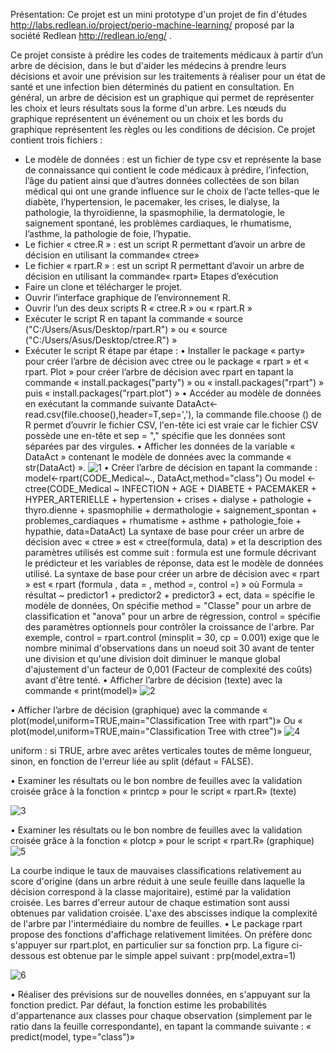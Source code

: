 Présentation:
Ce projet est un mini prototype d'un projet de fin d'études http://labs.redlean.io/project/perio-machine-learning/ proposé par la société Redlean http://redlean.io/eng/ .

Ce projet consiste à prédire les codes de traitements médicaux à partir d’un arbre de décision, dans le but d'aider les médecins à prendre leurs décisions et avoir une prévision sur les traitements à réaliser pour un état de santé et une infection bien déterminés du patient en consultation.
En général, un arbre de décision est un graphique qui permet de représenter les choix et leurs résultats sous la forme d'un arbre. Les nœuds du graphique représentent un événement ou un choix et les bords du graphique représentent les règles ou les conditions de décision. 
 Ce projet contient trois fichiers :
-	Le modèle de données : est un fichier de type csv et représente la  base de connaissance qui contient le code médicaux à prédire, l’infection, l’âge du patient ainsi que d’autres données collectées de son bilan médical qui ont une grande influence sur le choix de l’acte telles-que le diabète, l’hypertension, le pacemaker, les crises, le dialyse, la pathologie, la thyroïdienne, la spasmophilie, la dermatologie, le saignement spontané, les problèmes cardiaques, le rhumatisme, l’asthme, la pathologie de foie, l’hypatie.
-	Le fichier « ctree.R » : est un script R permettant d’avoir un arbre de décision en utilisant la commande« ctree»
-	Le fichier « rpart.R » : est un script R permettant d’avoir un arbre de décision en utilisant  la commande« rpart»
Etapes d’exécution
-	Faire un clone et télécharger le projet.
-	Ouvrir l’interface graphique de l’environnement R.
-	Ouvrir l’un des deux scripts R « ctree.R » ou « rpart.R »
-	Exécuter le script R en tapant la commande « source ("C:/Users/Asus/Desktop/rpart.R") » ou « source ("C:/Users/Asus/Desktop/ctree.R") »
-	 Exécuter le script R étape par étape :
•	Installer le package « party» pour créer l’arbre de décision avec ctree ou le package « rpart » et « rpart. Plot » pour créer l’arbre de décision avec rpart en tapant la commande « install.packages("party") » ou « install.packages("rpart") » puis « install.packages("rpart.plot") »
•	Accéder au modèle de données en exécutant la commande suivante DataAct<-read.csv(file.choose(),header=T,sep=','), la commande file.choose () de R permet d’ouvrir le fichier CSV, l'en-tête ici est vraie car le fichier CSV possède une en-tête et sep = "," spécifie que les données sont séparées par des virgules.
•	Afficher les données de la variable « DataAct » contenant le modèle de données avec la commande « str(DataAct) ».
![1](https://user-images.githubusercontent.com/29728117/27640810-1f411204-5c12-11e7-8544-ad08c3571c88.PNG)
•	Créer l’arbre de décision en tapant la commande :
model<-rpart(CODE_Medical~., DataAct,method="class") 
Ou 
model <- ctree(CODE_Medical ~ INFECTION + AGE + DIABETE + PACEMAKER + HYPER_ARTERIELLE + hypertension + crises + dialyse + pathologie + thyro.dienne + spasmophilie + dermathologie + saignement_spontan + problemes_cardiaques + rhumatisme + asthme + pathologie_foie + hypathie, data=DataAct) 
La syntaxe de base pour créer un arbre de décision avec « ctree » est 
« ctree(formula, data) » et la description des paramètres utilisés  est comme suit : formula est une formule décrivant le prédicteur et les variables de réponse, data est le modèle de données utilisé.
La syntaxe de base pour créer un arbre de décision avec « rpart » est « rpart (formula , data = , method =, control =) » où Formula = résultat ~ predictor1 + predictor2 + predictor3 + ect, data = spécifie le modèle de données, On spécifie method = "Classe" pour un arbre de classification et "anova" pour un arbre de régression,  control = spécifie des paramètres optionnels pour contrôler la croissance de l'arbre. Par exemple, control = rpart.control (minsplit = 30, cp = 0.001) exige que le nombre minimal d'observations dans un noeud soit 30 avant de tenter une division et qu'une division doit diminuer le manque global d'ajustement d'un facteur de 0,001 (Facteur de complexité des coûts) avant d'être tenté.
•	Afficher l’arbre de décision (texte) avec la commande « print(model)»
![2](https://user-images.githubusercontent.com/29728117/27641152-f7b8238e-5c12-11e7-872b-8adf66df7032.PNG)

•	Afficher l’arbre de décision (graphique) avec la commande « plot(model,uniform=TRUE,main="Classification Tree with rpart")»
Ou « plot(model,uniform=TRUE,main="Classification Tree with ctree")»
![4](https://user-images.githubusercontent.com/29728117/27641401-986b40b8-5c13-11e7-8b12-60ec601eb4d4.PNG)

uniform : si TRUE, arbre avec arêtes verticales toutes de même longueur, sinon, en fonction de l'erreur liée au split (défaut = FALSE).

•	Examiner les résultats ou le bon nombre de feuilles avec la validation croisée grâce à la fonction « printcp »  pour le script « rpart.R» (texte)

![3](https://user-images.githubusercontent.com/29728117/27641552-1db49c74-5c14-11e7-804f-72e660d7a2d9.png)

•	Examiner les résultats ou le bon nombre de feuilles avec la validation croisée grâce à la fonction « plotcp »  pour le script « rpart.R» (graphique)
![5](https://user-images.githubusercontent.com/29728117/27641670-73c78a9a-5c14-11e7-9be0-2c4654ee758a.PNG)

La courbe indique le taux de mauvaises classifications relativement au score d'origine (dans un arbre réduit à une seule feuille dans laquelle la décision correspond à la classe majoritaire), estimé par la validation croisée. Les barres d'erreur autour de chaque estimation sont aussi obtenues par validation croisée. L'axe des abscisses indique la complexité de l'arbre par l'intermédiaire du nombre de feuilles.
•	Le package rpart propose des fonctions d'affichage relativement limitées. On préfère donc s'appuyer sur rpart.plot, en particulier sur sa fonction prp. La figure ci-dessous est obtenue par le simple appel suivant : prp(model,extra=1)

![6](https://user-images.githubusercontent.com/29728117/27641739-a8095428-5c14-11e7-88f6-cfcf5a49e938.PNG)

•	Réaliser des prévisions sur de nouvelles données, en s'appuyant sur la fonction predict. Par défaut, la fonction estime les probabilités d'appartenance aux classes pour chaque observation (simplement par le ratio dans la feuille correspondante), en tapant la commande suivante : « predict(model, type="class")»
